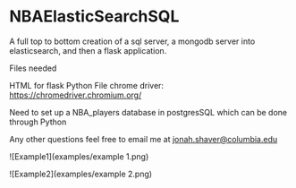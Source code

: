# NBAElasticSearchSQL
A full top to bottom creation of a sql server, a mongodb server into elasticsearch, and then a flask application. 


Files needed

HTML for flask
Python File
chrome driver: https://chromedriver.chromium.org/

Need to set up a NBA_players database in postgresSQL which can be done through Python

Any other questions feel free to email me at jonah.shaver@columbia.edu



![Example1](examples/example 1.png)



![Example2](examples/example 2.png)

